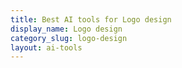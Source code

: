 ```yaml
---
title: Best AI tools for Logo design
display_name: Logo design
category_slug: logo-design
layout: ai-tools
---
```

